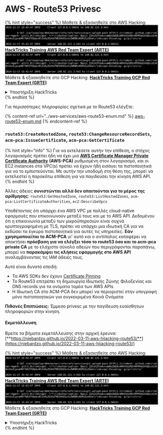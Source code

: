 # AWS - Route53 Privesc

{% hint style="success" %}
Μάθετε & εξασκηθείτε στο AWS Hacking:<img src="../../../.gitbook/assets/image (1).png" alt="" data-size="line">[**HackTricks Training AWS Red Team Expert (ARTE)**](https://training.hacktricks.xyz/courses/arte)<img src="../../../.gitbook/assets/image (1).png" alt="" data-size="line">\
Μάθετε & εξασκηθείτε στο GCP Hacking: <img src="../../../.gitbook/assets/image (2).png" alt="" data-size="line">[**HackTricks Training GCP Red Team Expert (GRTE)**<img src="../../../.gitbook/assets/image (2).png" alt="" data-size="line">](https://training.hacktricks.xyz/courses/grte)

<details>

<summary>Υποστήριξη HackTricks</summary>

* Ελέγξτε τα [**σχέδια συνδρομής**](https://github.com/sponsors/carlospolop)!
* **Εγγραφείτε στην** 💬 [**ομάδα Discord**](https://discord.gg/hRep4RUj7f) ή στην [**ομάδα telegram**](https://t.me/peass) ή **ακολουθήστε** μας στο **Twitter** 🐦 [**@hacktricks\_live**](https://twitter.com/hacktricks\_live)**.**
* **Μοιραστείτε κόλπα hacking υποβάλλοντας PRs στα** [**HackTricks**](https://github.com/carlospolop/hacktricks) και [**HackTricks Cloud**](https://github.com/carlospolop/hacktricks-cloud) github repos.

</details>
{% endhint %}

Για περισσότερες πληροφορίες σχετικά με το Route53 ελέγξτε:

{% content-ref url="../aws-services/aws-route53-enum.md" %}
[aws-route53-enum.md](../aws-services/aws-route53-enum.md)
{% endcontent-ref %}

### `route53:CreateHostedZone`, `route53:ChangeResourceRecordSets`, `acm-pca:IssueCertificate`, `acm-pca:GetCertificate`

{% hint style="info" %}
Για να εκτελέσετε αυτήν την επίθεση, ο στόχος λογαριασμός πρέπει ήδη να έχει μια [**AWS Certificate Manager Private Certificate Authority**](https://aws.amazon.com/certificate-manager/private-certificate-authority/) **(AWS-PCA)** ρυθμισμένη στον λογαριασμό, και οι EC2 instances στα VPC(s) πρέπει να έχουν ήδη εισάγει τα πιστοποιητικά για να το εμπιστεύονται. Με αυτήν την υποδομή στη θέση της, μπορεί να εκτελεστεί η παρακάτω επίθεση για να παγιδεύσει την κίνηση AWS API.
{% endhint %}

Άλλες άδειες **συνιστώνται αλλά δεν απαιτούνται για το μέρος της αρίθμησης**: `route53:GetHostedZone`, `route53:ListHostedZones`, `acm-pca:ListCertificateAuthorities`, `ec2:DescribeVpcs`

Υποθέτοντας ότι υπάρχει ένα AWS VPC με πολλές cloud-native εφαρμογές που επικοινωνούν μεταξύ τους και με το AWS API. Δεδομένου ότι η επικοινωνία μεταξύ των μικροϋπηρεσιών είναι συχνά κρυπτογραφημένη με TLS, πρέπει να υπάρχει μια ιδιωτική CA για να εκδώσει τα έγκυρα πιστοποιητικά για αυτές τις υπηρεσίες. **Εάν χρησιμοποιείται το ACM-PCA** γι' αυτό και ο αντίπαλος καταφέρει να αποκτήσει **πρόσβαση για να ελέγξει τόσο το route53 όσο και το acm-pca private CA** με το ελάχιστο σύνολο αδειών που περιγράφονται παραπάνω, μπορεί να **παρακάμψει τις κλήσεις εφαρμογής στο AWS API** αναλαμβάνοντας τις IAM άδειές τους.

Αυτό είναι δυνατό επειδή:

* Τα AWS SDKs δεν έχουν [Certificate Pinning](https://www.digicert.com/blog/certificate-pinning-what-is-certificate-pinning)
* Το Route53 επιτρέπει τη δημιουργία Ιδιωτικής Ζώνης Φιλοξενίας και DNS records για τα ονόματα τομέα των AWS APIs
* Η Ιδιωτική CA στο ACM-PCA δεν μπορεί να περιοριστεί στην υπογραφή μόνο πιστοποιητικών για συγκεκριμένα Κοινά Ονόματα

**Πιθανές Επιπτώσεις:** Έμμεσο privesc με την παγίδευση ευαίσθητων πληροφοριών στην κίνηση.

#### Εκμετάλλευση <a href="#discovery" id="discovery"></a>

Βρείτε τα βήματα εκμετάλλευσης στην αρχική έρευνα: [**https://niebardzo.github.io/2022-03-11-aws-hijacking-route53/**](https://niebardzo.github.io/2022-03-11-aws-hijacking-route53/)

{% hint style="success" %}
Μάθετε & εξασκηθείτε στο AWS Hacking:<img src="../../../.gitbook/assets/image (1).png" alt="" data-size="line">[**HackTricks Training AWS Red Team Expert (ARTE)**](https://training.hacktricks.xyz/courses/arte)<img src="../../../.gitbook/assets/image (1).png" alt="" data-size="line">\
Μάθετε & εξασκηθείτε στο GCP Hacking: <img src="../../../.gitbook/assets/image (2).png" alt="" data-size="line">[**HackTricks Training GCP Red Team Expert (GRTE)**<img src="../../../.gitbook/assets/image (2).png" alt="" data-size="line">](https://training.hacktricks.xyz/courses/grte)

<details>

<summary>Υποστήριξη HackTricks</summary>

* Ελέγξτε τα [**σχέδια συνδρομής**](https://github.com/sponsors/carlospolop)!
* **Εγγραφείτε στην** 💬 [**ομάδα Discord**](https://discord.gg/hRep4RUj7f) ή στην [**ομάδα telegram**](https://t.me/peass) ή **ακολουθήστε** μας στο **Twitter** 🐦 [**@hacktricks\_live**](https://twitter.com/hacktricks\_live)**.**
* **Μοιραστείτε κόλπα hacking υποβάλλοντας PRs στα** [**HackTricks**](https://github.com/carlospolop/hacktricks) και [**HackTricks Cloud**](https://github.com/carlospolop/hacktricks-cloud) github repos.

</details>
{% endhint %}
